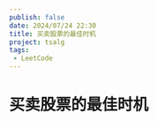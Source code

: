 ```yaml
---
publish: false
date: 2024/07/24 22:30
title: 买卖股票的最佳时机
project: tsalg
tags:
 - LeetCode
---
```


# 买卖股票的最佳时机
